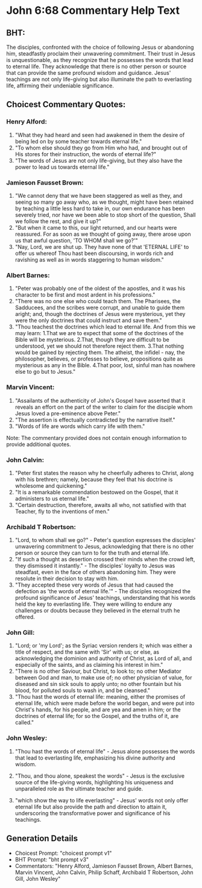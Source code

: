 # John 6:68 Commentary Help Text

## BHT:
The disciples, confronted with the choice of following Jesus or abandoning him, steadfastly proclaim their unwavering commitment. Their trust in Jesus is unquestionable, as they recognize that he possesses the words that lead to eternal life. They acknowledge that there is no other person or source that can provide the same profound wisdom and guidance. Jesus' teachings are not only life-giving but also illuminate the path to everlasting life, affirming their undeniable significance.

## Choicest Commentary Quotes:
### Henry Alford:
1. "What they had heard and seen had awakened in them the desire of being led on by some teacher towards eternal life."
2. "To whom else should they go from Him who had, and brought out of His stores for their instruction, the words of eternal life?"
3. "The words of Jesus are not only life-giving, but they also have the power to lead us towards eternal life."

### Jamieson Fausset Brown:
1. "We cannot deny that we have been staggered as well as they, and seeing so many go away who, as we thought, might have been retained by teaching a little less hard to take in, our own endurance has been severely tried, nor have we been able to stop short of the question, Shall we follow the rest, and give it up?"
2. "But when it came to this, our light returned, and our hearts were reassured. For as soon as we thought of going away, there arose upon us that awful question, 'TO WHOM shall we go?'"
3. "Nay, Lord, we are shut up. They have none of that 'ETERNAL LIFE' to offer us whereof Thou hast been discoursing, in words rich and ravishing as well as in words staggering to human wisdom."

### Albert Barnes:
1. "Peter was probably one of the oldest of the apostles, and it was his character to be first and most ardent in his professions."
2. "There was no one else who could teach them. The Pharisees, the Sadducees, and the scribes were corrupt, and unable to guide them aright; and, though the doctrines of Jesus were mysterious, yet they were the only doctrines that could instruct and save them."
3. "Thou teachest the doctrines which lead to eternal life. And from this we may learn: 1.That we are to expect that some of the doctrines of the Bible will be mysterious. 2.That, though they are difficult to be understood, yet we should not therefore reject them. 3.That nothing would be gained by rejecting them. The atheist, the infidel - nay, the philosopher, believes, or professes to believe, propositions quite as mysterious as any in the Bible. 4.That poor, lost, sinful man has nowhere else to go but to Jesus."

### Marvin Vincent:
1. "Assailants of the authenticity of John's Gospel have asserted that it reveals an effort on the part of the writer to claim for the disciple whom Jesus loved a pre-eminence above Peter."
2. "The assertion is effectually contradicted by the narrative itself."
3. "Words of life are words which carry life with them."

Note: The commentary provided does not contain enough information to provide additional quotes.

### John Calvin:
1. "Peter first states the reason why he cheerfully adheres to Christ, along with his brethren; namely, because they feel that his doctrine is wholesome and quickening."
2. "It is a remarkable commendation bestowed on the Gospel, that it administers to us eternal life."
3. "Certain destruction, therefore, awaits all who, not satisfied with that Teacher, fly to the inventions of men."

### Archibald T Robertson:
1. "Lord, to whom shall we go?" - Peter's question expresses the disciples' unwavering commitment to Jesus, acknowledging that there is no other person or source they can turn to for the truth and eternal life.
2. "If such a thought as desertion crossed their minds when the crowd left, they dismissed it instantly." - The disciples' loyalty to Jesus was steadfast, even in the face of others abandoning him. They were resolute in their decision to stay with him.
3. "They accepted these very words of Jesus that had caused the defection as 'the words of eternal life.'" - The disciples recognized the profound significance of Jesus' teachings, understanding that his words held the key to everlasting life. They were willing to endure any challenges or doubts because they believed in the eternal truth he offered.

### John Gill:
1. "Lord; or 'my Lord'; as the Syriac version renders it; which was either a title of respect, and the same with 'Sir' with us; or else, as acknowledging the dominion and authority of Christ, as Lord of all, and especially of the saints, and as claiming his interest in him." 
2. "There is no other Saviour, but Christ, to look to; no other Mediator between God and man, to make use of; no other physician of value, for diseased and sin sick souls to apply unto; no other fountain but his blood, for polluted souls to wash in, and be cleansed."
3. "Thou hast the words of eternal life: meaning, either the promises of eternal life, which were made before the world began, and were put into Christ's hands, for his people, and are yea and amen in him; or the doctrines of eternal life; for so the Gospel, and the truths of it, are called."

### John Wesley:
1. "Thou hast the words of eternal life" - Jesus alone possesses the words that lead to everlasting life, emphasizing his divine authority and wisdom.

2. "Thou, and thou alone, speakest the words" - Jesus is the exclusive source of the life-giving words, highlighting his uniqueness and unparalleled role as the ultimate teacher and guide.

3. "which show the way to life everlasting" - Jesus' words not only offer eternal life but also provide the path and direction to attain it, underscoring the transformative power and significance of his teachings.


## Generation Details
- Choicest Prompt: "choicest prompt v1"
- BHT Prompt: "bht prompt v3"
- Commentators: "Henry Alford, Jamieson Fausset Brown, Albert Barnes, Marvin Vincent, John Calvin, Philip Schaff, Archibald T Robertson, John Gill, John Wesley"
